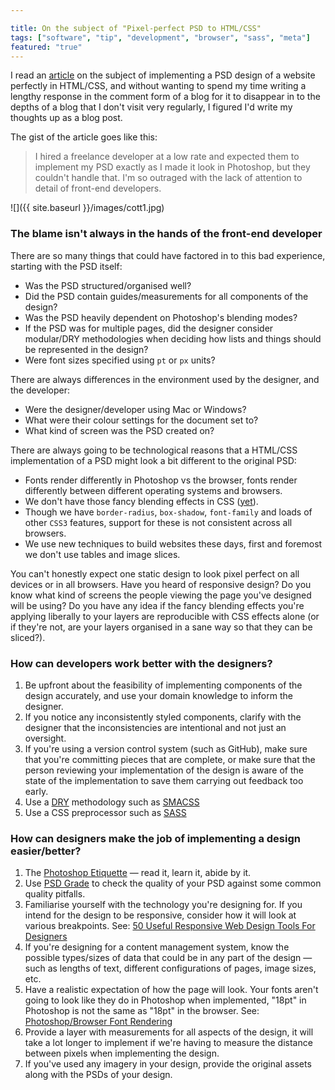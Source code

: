 ```yaml
---

title: On the subject of "Pixel-perfect PSD to HTML/CSS"
tags: ["software", "tip", "development", "browser", "sass", "meta"]
featured: "true"
---
```

I read an [article](http://blog.teamtreehouse.com/pixel-perfect-front-end-development-matters) on the subject of implementing a PSD design of a website perfectly in HTML/CSS, and without wanting to spend my time writing a lengthy response in the comment form of a blog for it to disappear in to the depths of a blog that I don't visit very regularly, I figured I'd write my thoughts up as a blog post.

<!-- more -->

The gist of the article goes like this:

> I hired a freelance developer at a low rate and expected them to implement my PSD exactly as I made it look in Photoshop, but they couldn't handle that. I'm so outraged with the lack of attention to detail of front-end developers.

![]({{ site.baseurl }}/images/cott1.jpg)


### The blame isn't always in the hands of the front-end developer

There are so many things that could have factored in to this bad experience, starting with the PSD itself:

- Was the PSD structured/organised well?
- Did the PSD contain guides/measurements for all components of the design?
- Was the PSD heavily dependent on Photoshop's blending modes?
- If the PSD was for multiple pages, did the designer consider modular/DRY methodologies when deciding how lists and things should be represented in the design?
- Were font sizes specified using `pt` or `px` units?

There are always differences in the environment used by the designer, and the developer:

- Were the designer/developer using Mac or Windows?
- What were their colour settings for the document set to?
- What kind of screen was the PSD created on?

There are always going to be technological reasons that a HTML/CSS implementation of a PSD might look a bit different to the original PSD:

- Fonts render differently in Photoshop vs the browser, fonts render differently between different operating systems and browsers.
- We don't have those fancy blending effects in CSS ([yet](http://demosthenes.info/blog/707/PhotoShop-In-The-Browser-Understanding-CSS-Blend-Modes)).
- Though we have `border-radius`, `box-shadow`, `font-family` and loads of other `CSS3` features, support for these is not consistent across all browsers.
- We use new techniques to build websites these days, first and foremost we don't use tables and image slices.

You can't honestly expect one static design to look pixel perfect on all devices or in all browsers. Have you heard of responsive design? Do you know what kind of screens the people viewing the page you've designed will be using? Do you have any idea if the fancy blending effects you're applying liberally to your layers are reproducible with CSS effects alone (or if they're not, are your layers organised in a sane way so that they can be sliced?).

### How can developers work better with the designers?

1. Be upfront about the feasibility of implementing components of the design accurately, and use your domain knowledge to inform the designer.
2. If you notice any inconsistently styled components, clarify with the designer that the inconsistencies are intentional and not just an oversight.
3. If you're using a version control system (such as GitHub), make sure that you're committing pieces that are complete, or make sure that the person reviewing your implementation of the design is aware of the state of the implementation to save them carrying out feedback too early.
4. Use a [DRY](http://en.wikipedia.org/wiki/Don't_repeat_yourself) methodology such as [SMACSS](http://smacss.com/)
5. Use a CSS preprocessor such as [SASS](http://sass-lang.com/)

### How can designers make the job of implementing a design easier/better?

1. The [Photoshop Etiquette](http://photoshopetiquette.com/) &mdash; read it, learn it, abide by it.
2. Use [PSD Grade](http://psdgrade.com/) to check the quality of your PSD against some common quality pitfalls.
3. Familiarise yourself with the technology you're designing for. If you intend for the design to be responsive, consider how it will look at various breakpoints. See: [50 Useful Responsive Web Design Tools For Designers](http://www.hongkiat.com/blog/rwd-tools/)
4. If you're designing for a content management system, know the possible types/sizes of data that could be in any part of the design &mdash; such as lengths of text, different configurations of pages, image sizes, etc.
5. Have a realistic expectation of how the page will look. Your fonts aren't going to look like they do in Photoshop when implemented, "18pt" in Photoshop is not the same as "18pt" in the browser. See: [Photoshop/Browser Font Rendering](http://pajama-sloth.tumblr.com/post/20808946617/photoshop-vs-browser-font-rendering)
6. Provide a layer with measurements for all aspects of the design, it will take a lot longer to implement if we're having to measure the distance between pixels when implementing the design.
7. If you've used any imagery in your design, provide the original assets along with the PSDs of your design.

